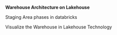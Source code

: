 **Warehouse Architecture on Lakehouse**



Staging Area phases in databricks



Visualize the Warehouse in Lakehouse Technology

